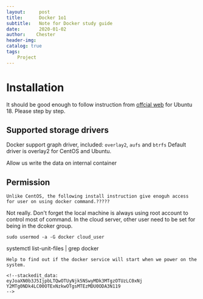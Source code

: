 ```yaml
---
layout:     post
title:      Docker 1o1
subtitle:   Note for Docker study guide
date:       2020-01-02
author:    Chester
header-img: 
catalog: true
tags:
    Project
---
```


# Installation
It should be good enough to follow instruction from [offcial web]([https://docs.docker.com/install/linux/docker-ce/ubuntu/](https://docs.docker.com/install/linux/docker-ce/ubuntu/)) for Ubuntu 18. 
Please step by step. 


## Supported storage drivers
Docker support graph driver, included:
`overlay2`, `aufs` and `btrfs`
Default driver is overlay2 for CentOS and Ubuntu.

Allow us write the data on internal container

## Permission
```
Unlike CentOS, the following install instruction give enoguh access for user on using docker command.?????
```


Not really. Don't forget the local machine is always using root account to control most of command. In the cloud server, other user need to be set for being in the dcoker group.

``````
sudo usermod -a -G docker cloud_user
``````
systemctl list-unit-files | grep docker
```
Help to find out if the docker service will start when we power on the system.

<!--stackedit_data:
eyJoaXN0b3J5IjpbLTQwOTUyNjk5NSwyMDk3MTgzOTUzLC0xNj
Y2MTg0NDk4LC00OTExNzkwOTgsMTEzMDU0ODA3N119
-->